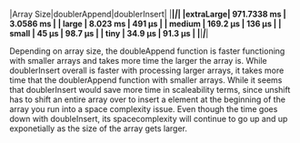 |Array Size|doublerAppend|doublerInsert|
|__________|_____________|_____________|
|extraLarge| 971.7338 ms |   3.0586 ms |
|   large  |   8.023  ms | 491      μs |
|  medium  | 169.2    μs | 136      μs |
|   small  |  45      μs |  98.7    μs |
|   tiny   |  34.9    μs |  91.3    μs |
|__________|_____________|_____________|

Depending on array size, the doubleAppend function is faster functioning with smaller arrays and takes more time the larger the array is.
While doublerInsert overall is faster with processing larger arrays, it takes more time that the doublerAppend function with smaller arrays.
While it seems that doublerInsert would save more time in scaleability terms, since unshift has to shift an
entire array over to insert a element at the beginning of the array you run into a space complexity issue.
Even though the time goes down with doubleInsert, its spacecomplexity will continue to go up and up exponetially as the size of the array gets larger.